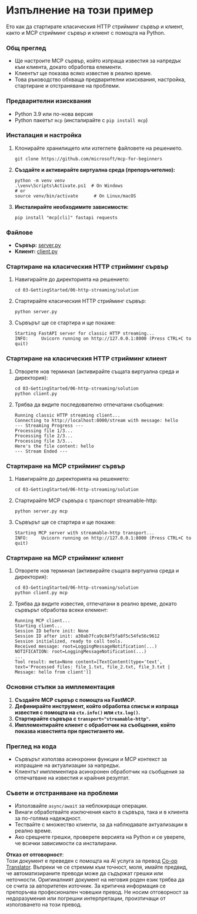 <!--
CO_OP_TRANSLATOR_METADATA:
{
  "original_hash": "67ecbca6a060477ded3e13ddbeba64f7",
  "translation_date": "2025-08-19T17:06:55+00:00",
  "source_file": "03-GettingStarted/06-http-streaming/solution/python/README.md",
  "language_code": "bg"
}
-->
# Изпълнение на този пример

Ето как да стартирате класическия HTTP стрийминг сървър и клиент, както и MCP стрийминг сървър и клиент с помощта на Python.

### Общ преглед

- Ще настроите MCP сървър, който изпраща известия за напредък към клиента, докато обработва елементи.
- Клиентът ще показва всяко известие в реално време.
- Това ръководство обхваща предварителни изисквания, настройка, стартиране и отстраняване на проблеми.

### Предварителни изисквания

- Python 3.9 или по-нова версия
- Python пакетът `mcp` (инсталирайте с `pip install mcp`)

### Инсталация и настройка

1. Клонирайте хранилището или изтеглете файловете на решението.

   ```pwsh
   git clone https://github.com/microsoft/mcp-for-beginners
   ```

1. **Създайте и активирайте виртуална среда (препоръчително):**

   ```pwsh
   python -m venv venv
   .\venv\Scripts\Activate.ps1  # On Windows
   # or
   source venv/bin/activate      # On Linux/macOS
   ```

1. **Инсталирайте необходимите зависимости:**

   ```pwsh
   pip install "mcp[cli]" fastapi requests
   ```

### Файлове

- **Сървър:** [server.py](../../../../../../03-GettingStarted/06-http-streaming/solution/python/server.py)
- **Клиент:** [client.py](../../../../../../03-GettingStarted/06-http-streaming/solution/python/client.py)

### Стартиране на класическия HTTP стрийминг сървър

1. Навигирайте до директорията на решението:

   ```pwsh
   cd 03-GettingStarted/06-http-streaming/solution
   ```

2. Стартирайте класическия HTTP стрийминг сървър:

   ```pwsh
   python server.py
   ```

3. Сървърът ще се стартира и ще покаже:

   ```
   Starting FastAPI server for classic HTTP streaming...
   INFO:     Uvicorn running on http://127.0.0.1:8000 (Press CTRL+C to quit)
   ```

### Стартиране на класическия HTTP стрийминг клиент

1. Отворете нов терминал (активирайте същата виртуална среда и директория):

   ```pwsh
   cd 03-GettingStarted/06-http-streaming/solution
   python client.py
   ```

2. Трябва да видите последователно отпечатани съобщения:

   ```text
   Running classic HTTP streaming client...
   Connecting to http://localhost:8000/stream with message: hello
   --- Streaming Progress ---
   Processing file 1/3...
   Processing file 2/3...
   Processing file 3/3...
   Here's the file content: hello
   --- Stream Ended ---
   ```

### Стартиране на MCP стрийминг сървър

1. Навигирайте до директорията на решението:
   ```pwsh
   cd 03-GettingStarted/06-http-streaming/solution
   ```
2. Стартирайте MCP сървъра с транспорт streamable-http:
   ```pwsh
   python server.py mcp
   ```
3. Сървърът ще се стартира и ще покаже:
   ```
   Starting MCP server with streamable-http transport...
   INFO:     Uvicorn running on http://127.0.0.1:8000 (Press CTRL+C to quit)
   ```

### Стартиране на MCP стрийминг клиент

1. Отворете нов терминал (активирайте същата виртуална среда и директория):
   ```pwsh
   cd 03-GettingStarted/06-http-streaming/solution
   python client.py mcp
   ```
2. Трябва да видите известия, отпечатани в реално време, докато сървърът обработва всеки елемент:
   ```
   Running MCP client...
   Starting client...
   Session ID before init: None
   Session ID after init: a30ab7fca9c84f5fa8f5c54fe56c9612
   Session initialized, ready to call tools.
   Received message: root=LoggingMessageNotification(...)
   NOTIFICATION: root=LoggingMessageNotification(...)
   ...
   Tool result: meta=None content=[TextContent(type='text', text='Processed files: file_1.txt, file_2.txt, file_3.txt | Message: hello from client')]
   ```

### Основни стъпки за имплементация

1. **Създайте MCP сървър с помощта на FastMCP.**
2. **Дефинирайте инструмент, който обработва списък и изпраща известия с помощта на `ctx.info()` или `ctx.log()`.**
3. **Стартирайте сървъра с `transport="streamable-http"`.**
4. **Имплементирайте клиент с обработчик на съобщения, който показва известията при пристигането им.**

### Преглед на кода
- Сървърът използва асинхронни функции и MCP контекст за изпращане на актуализации за напредък.
- Клиентът имплементира асинхронен обработчик на съобщения за отпечатване на известия и крайния резултат.

### Съвети и отстраняване на проблеми

- Използвайте `async/await` за неблокиращи операции.
- Винаги обработвайте изключения както в сървъра, така и в клиента за по-голяма надеждност.
- Тествайте с множество клиенти, за да наблюдавате актуализации в реално време.
- Ако срещнете грешки, проверете версията на Python и се уверете, че всички зависимости са инсталирани.

**Отказ от отговорност**:  
Този документ е преведен с помощта на AI услуга за превод [Co-op Translator](https://github.com/Azure/co-op-translator). Въпреки че се стремим към точност, моля, имайте предвид, че автоматизираните преводи може да съдържат грешки или неточности. Оригиналният документ на неговия роден език трябва да се счита за авторитетен източник. За критична информация се препоръчва професионален човешки превод. Не носим отговорност за недоразумения или погрешни интерпретации, произтичащи от използването на този превод.